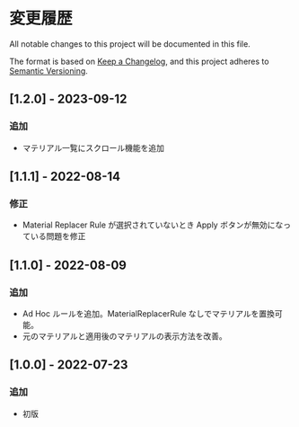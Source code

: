 # 変更履歴
All notable changes to this project will be documented in this file.

The format is based on [Keep a Changelog](https://keepachangelog.com/en/1.0.0/),
and this project adheres to [Semantic Versioning](https://semver.org/spec/v2.0.0.html).

## [1.2.0] - 2023-09-12
### 追加
- マテリアル一覧にスクロール機能を追加

## [1.1.1] - 2022-08-14
### 修正
- Material Replacer Rule が選択されていないとき Apply ボタンが無効になっている問題を修正

## [1.1.0] - 2022-08-09
### 追加
- Ad Hoc ルールを追加。MaterialReplacerRule なしでマテリアルを置換可能。
- 元のマテリアルと適用後のマテリアルの表示方法を改善。

## [1.0.0] - 2022-07-23
### 追加
- 初版
